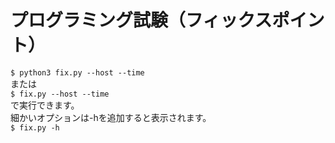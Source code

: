 # プログラミング試験（フィックスポイント）
`$ python3 fix.py --host --time   `  
または   
`$ fix.py --host --time   `  
で実行できます。   
細かいオプションは-hを追加すると表示されます。   
`$ fix.py -h `  
